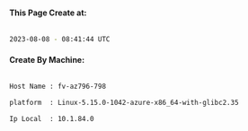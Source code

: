 
   
#### This Page Create at:

```bash

2023-08-08 - 08:41:44 UTC

```

#### Create By Machine:

```bash

Host Name : fv-az796-798

platform  : Linux-5.15.0-1042-azure-x86_64-with-glibc2.35

Ip Local  : 10.1.84.0

```

